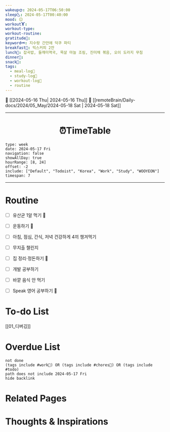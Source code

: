 ```yaml
---
wakeup🌞: 2024-05-17T06:50:00
sleep🌜: 2024-05-17T00:40:00
mood: 😐
workout🏋️: 
workout-type: 
workout-routine: 
gratitude🙏: 
keyword🗝️: 지수랑 간만에 덕쿠 파티
breakfast🍳: 믹스커피 2잔
lunch🍚: 잡곡밥, 들깨미역국, 목살 마늘 조림, 진미채 볶음, 오이 도라지 무침
dinner🥗: 
snack🍬: 
tags:
  - meal-log📝
  - study-log📓
  - workout-log💪
  - routine
---
```


🔺 [[2024-05-16 Thu| 2024-05-16 Thu]]
🔻 [[remoteBrain/Daily-docs/2024/05_May/2024-05-18 Sat | 2024-05-18 Sat]]
___
<h1> <center>⏰TimeTable </center> </h1>

```gEvent
type: week
date: 2024-05-17 Fri
navigation: false
showAllDay: true
hourRange: [8, 24]
offset: -2
include: ["Default", "Todoist", "Korea", "Work", "Study", "WOOYEON"]
timespan: 7
```

--- 


# Routine 

- [ ] 유산균 1알 먹기 🔼 
- [ ] 운동하기 🔼
- [ ] 아침, 점심, 간식, 저녁 건강하게 4끼 챙겨먹기
- [ ] 무지출 챌린지 
- [ ] 집 정리·정돈하기 🔼
- [ ] 개발 공부하기
- [ ] 바깥 음식 안 먹기 
- [ ] Speak 영어 공부하기 🔼 


# To-do List

[[01_디버깅]]

# Overdue List
```tasks
not done
(tags include #work💼) OR (tags include #chores🧺) OR (tags include #todo)
path does not include 2024-05-17 Fri
hide backlink
```

# Related Pages



# Thoughts & Inspirations

